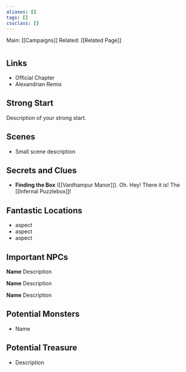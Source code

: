 ```yaml
---
aliases: []
tags: []
cssclass: []
---
```


Main: [[Campaigns]]
Related: [[Related Page]]

#

## Links

- Official Chapter
- Alexandrian Remix

## Strong Start

Description of your strong start.

## Scenes

- Small scene description

## Secrets and Clues

- **Finding the Box** ([[Vanthampur Manor]]). Oh. Hey! There it is! The [[Infernal Puzzlebox]]!

## Fantastic Locations

- aspect
- aspect
- aspect

## Important NPCs

**Name** Description

**Name** Description

**Name** Description

## Potential Monsters

- Name

## Potential Treasure

- Description

